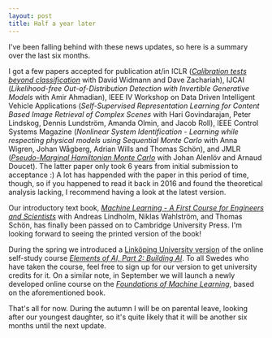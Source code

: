 ```yaml
---
layout: post
title: Half a year later
---
```

I've been falling behind with these news updates, so here is a summary over the last six months.

I got a few papers accepted for publication at/in
ICLR ([_Calibration tests beyond classification_](https://openreview.net/forum?id=-bxf89v3Nx) with David Widmann and Dave Zachariah),
IJCAI (_Likelihood-free Out-of-Distribution Detection with Invertible Generative Models_ with Amir Ahmadian),
IEEE IV Workshop on Data Driven Intelligent Vehicle Applications (_Self-Supervised Representation Learning for Content Based Image Retrieval of Complex Scenes_ with Hari Govindarajan, Peter Lindskog, Dennis Lundström, Amanda Olmin, and Jacob Roll),
IEEE Control Systems Magazine (_Nonlinear System Identification - Learning while respecting physical models using Sequential Monte Carlo_ with Anna Wigren, Johan Wågberg, Adrian Wills and Thomas Schön),
and
JMLR ([_Pseudo-Marginal Hamiltonian Monte Carlo_](https://arxiv.org/abs/1607.02516) with Johan Alenlöv and Arnaud Doucet). The latter paper only took 6 years from initial submission to acceptance :) A lot has happended with the paper in this period of time, though, so if you happened to read it back in 2016 and found the theoretical analysis lacking, I recommend having a look at the latest version. 

Our introductory text book, [_Machine Learning - A First Course for Engineers and Scientists_](http://smlbook.org/) with Andreas Lindholm, Niklas Wahlström, and Thomas Schön, has finally been passed on to Cambridge University Press. I'm looking forward to seeing the printed version of the book!

During the spring we introduced a [Linköping University version](https://www.ida.liu.se/~ETE337/info/courseinfo.en.shtml) of the online self-study course [_Elements of AI, Part 2: Building AI_](https://buildingai.elementsofai.com/). To all Swedes who have taken the course, feel free to sign up for our version to get university credits for it. On a similar note, in September we will launch a newly developed online course on the [_Foundations of Machine Learning_](https://liu.se/studieinfo/en/kurs/ete336/ht-2021), based on the aforementioned book. 

That's all for now. During the autumn I will be on parental leave, looking after our youngest daughter, so it's quite likely that it will be another six months until the next update.





